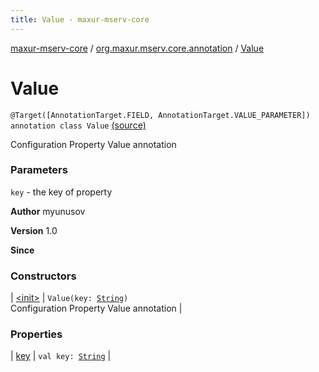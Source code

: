 ```yaml
---
title: Value - maxur-mserv-core
---
```


[maxur-mserv-core](../../index.html) / [org.maxur.mserv.core.annotation](../index.html) / [Value](.)

# Value

`@Target([AnnotationTarget.FIELD, AnnotationTarget.VALUE_PARAMETER]) annotation class Value` [(source)](https://github.com/myunusov/maxur-mserv/tree/master/maxur-mserv-core/src/main/kotlin/org/maxur/mserv/core/annotation/Value.kt#L13)

Configuration Property Value annotation

### Parameters

`key` - the key of property

**Author**
myunusov

**Version**
1.0

**Since**

### Constructors

| [&lt;init&gt;](-init-.html) | `Value(key: `[`String`](https://kotlinlang.org/api/latest/jvm/stdlib/kotlin/-string/index.html)`)`<br>Configuration Property Value annotation |

### Properties

| [key](key.html) | `val key: `[`String`](https://kotlinlang.org/api/latest/jvm/stdlib/kotlin/-string/index.html) |

